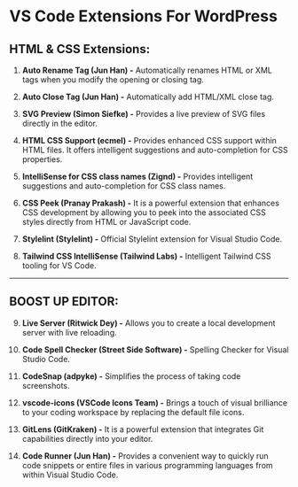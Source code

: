 # VS Code Extensions For WordPress

## HTML & CSS Extensions:

1. **Auto Rename Tag (Jun Han) -** Automatically renames HTML or XML tags when you modify the opening or closing tag.

2. **Auto Close Tag (Jun Han) -** Automatically add HTML/XML close tag.

3. **SVG Preview (Simon Siefke) -** Provides a live preview of SVG files directly in the editor.

4. **HTML CSS Support (ecmel) -** Provides enhanced CSS support within HTML files. It offers intelligent suggestions and auto-completion for CSS properties.

5. **IntelliSense for CSS class names (Zignd) -** Provides intelligent suggestions and auto-completion for CSS class names.

6. **CSS Peek (Pranay Prakash) -** It is a powerful extension that enhances CSS development by allowing you to peek into the associated CSS styles directly from HTML or JavaScript code.

7. **Stylelint (Stylelint) -** Official Stylelint extension for Visual Studio Code.

8. **Tailwind CSS IntelliSense (Tailwind Labs) -** Intelligent Tailwind CSS tooling for VS Code.

---

## BOOST UP EDITOR:

9. **Live Server (Ritwick Dey) -** Allows you to create a local development server with live reloading.

10. **Code Spell Checker (Street Side Software) -** Spelling Checker for Visual Studio Code.

11. **CodeSnap (adpyke) -** Simplifies the process of taking code screenshots.

12. **vscode-icons (VSCode Icons Team) -** Brings a touch of visual brilliance to your coding workspace by replacing the default file icons.

13. **GitLens (GitKraken) -** It is a powerful extension that integrates Git capabilities directly into your editor.

14. **Code Runner (Jun Han) -** Provides a convenient way to quickly run code snippets or entire files in various programming languages from within Visual Studio Code.
